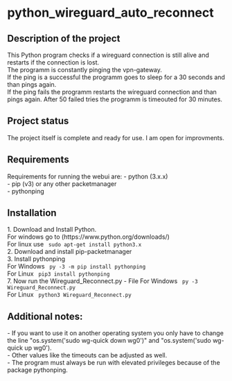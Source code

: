 <h1>python_wireguard_auto_reconnect</h1>

<h2>Description of the project</h2>
This Python program  checks if a wireguard connection is still alive and restarts if the connection is lost.<br>
The programm is constantly pinging the vpn-gateway. <br>
If the ping is a successful the programm goes to sleep for a 30 seconds and than pings again.<br>
If the ping fails the programm restarts the wireguard connection and than pings again. After 50 failed tries the programm is timeouted for 30 minutes. <br>

<h2>Project status</h2>
The project itself is complete and ready for use. I am open for improvments.

<h2>Requirements</h2>
Requirements for running the webui are:
- python (3.x.x) <br>
- pip (v3) or any other packetmanager <br>
- pythonping

<h2>Installation</h2>
1. Download and Install Python. <br>
For windows go to (https://www.python.org/downloads/) <br>
For linux use <code> sudo apt-get install python3.x </code> <br>
2. Download and install pip-packetmanager <br>
3. Install pythonping <br>
For Windows <code> py -3 -m pip install pythonping </code> <br>
For Linux <code> pip3 install pythonping </code> <br>
7. Now run the Wireguard_Reconnect.py - File
For Windows <code> py -3 Wireguard_Reconnect.py </code> <br>
For Linux <code> python3 Wireguard_Reconnect.py </code> <br>

<h2>Additional notes:</h2>
- If you want to use it on another operating system you only have to change the line "os.system('sudo wg-quick down wg0')" and "os.system('sudo wg-quick up wg0').<br>
- Other values like the timeouts can be adjusted as well. <br>
- The program must always be run with elevated privileges because of the package pythonping.
